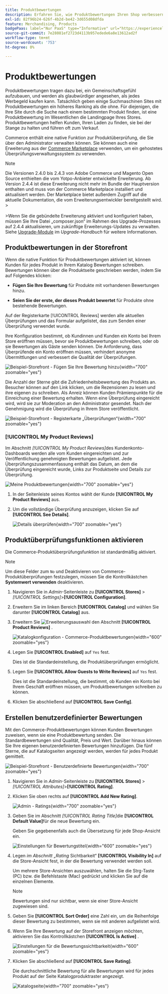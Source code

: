 ```yaml
---
title: Produktbewertungen
description: Erfahren Sie, wie Produktbewertungen Ihren Shop verbessern und Ihren Produkten mehr Glaubwürdigkeit verleihen können.
exl-id: 82f96b24-626f-4b2d-be42-3d655d08dfda
feature: Merchandising, Products
badgePaas: label="Nur PaaS" type="Informative" url="https://experienceleague.adobe.com/en/docs/commerce/user-guides/product-solutions" tooltip="Gilt nur für Adobe Commerce in Cloud-Projekten (von Adobe verwaltete PaaS-Infrastruktur) und lokale Projekte."
source-git-commit: 7e28081ef2723d4113b957edede6a8e13612ad2f
workflow-type: tm+mt
source-wordcount: '753'
ht-degree: 0%

---
```


# Produktbewertungen

Produktbewertungen tragen dazu bei, ein Gemeinschaftsgefühl aufzubauen, und werden als glaubwürdiger angesehen, als jedes Werbegeld kaufen kann. Tatsächlich geben einige Suchmaschinen Sites mit Produktbewertungen ein höheres Ranking als die ohne. Für diejenigen, die Ihre Site durch die Suche nach einem bestimmten Produkt finden, ist eine Produktbewertung im Wesentlichen die Landingpage Ihres Stores. Produktbewertungen helfen Kunden, Ihren Laden zu finden, sie bei der Stange zu halten und führen oft zum Verkauf.

Commerce enthält eine native Funktion zur Produktüberprüfung, die Sie über den Administrator verwalten können. Sie können auch eine Erweiterung aus der [Commerce Marketplace](../getting-started/commerce-marketplace.md) verwenden, um ein gehostetes Überprüfungsverwaltungssystem zu verwenden.

>[!NOTE]
>
>Die Versionen 2.4.0 bis 2.4.3 von Adobe Commerce und Magento Open Source enthielten die vom Yotpo-Anbieter entwickelte Erweiterung. Ab Version 2.4.4 ist diese Erweiterung nicht mehr im Bundle der Hauptversion enthalten und muss von der Commerce Marketplace installiert und aktualisiert werden. Der Marketplace bietet außerdem Zugriff auf die aktuelle Dokumentation, die vom Erweiterungsentwickler bereitgestellt wird.
>&#x200B;><br><br>
>&#x200B;>Wenn Sie die gebündelte Erweiterung aktiviert und konfiguriert haben, müssen Sie Ihre Datei „composer.json“ im Rahmen des Upgrade-Prozesses auf 2.4.4 aktualisieren, um zukünftige Erweiterungs-Updates zu verwalten. Siehe [Upgrade-Module](https://experienceleague.adobe.com/docs/commerce-operations/upgrade-guide/modules/upgrade.html) im _Upgrade-Handbuch_ für weitere Informationen.

## Produktbewertungen in der Storefront

Wenn die native Funktion für Produktbewertungen aktiviert ist, können Kunden für jedes Produkt in Ihrem Katalog Bewertungen schreiben. Bewertungen können über die Produktseite geschrieben werden, indem Sie auf Folgendes klicken:

- **Fügen Sie Ihre Bewertung** für Produkte mit vorhandenen Bewertungen hinzu.

- **Seien Sie der erste, der dieses Produkt bewertet** für Produkte ohne bestehende Bewertungen.

Auf der Registerkarte [!UICONTROL Reviews] werden alle aktuellen Überprüfungen und das Formular aufgelistet, das zum Senden einer Überprüfung verwendet wurde.

Ihre Konfiguration bestimmt, ob Kundinnen und Kunden ein Konto bei Ihrem Store eröffnen müssen, bevor sie Produktbewertungen schreiben, oder ob sie Bewertungen als Gäste senden können. Die Anforderung, dass Überprüfende ein Konto eröffnen müssen, verhindert anonyme Übermittlungen und verbessert die Qualität der Überprüfungen.

![Beispiel-Storefront - Fügen Sie Ihre Bewertung hinzu](./assets/storefront-review-this-product.png){width="700" zoomable="yes"}

Die Anzahl der Sterne gibt die Zufriedenheitsbewertung des Produkts an. Besucher können auf den Link klicken, um die Rezensionen zu lesen und ihre eigenen zu schreiben. Als Anreiz können Kunden Prämienpunkte für die Einreichung einer Bewertung erhalten. Wenn eine Überprüfung eingereicht wird, wird sie zur Moderation an den Administrator gesendet. Nach der Genehmigung wird die Überprüfung in Ihrem Store veröffentlicht.

![Beispiel-Storefront - Registerkarte „Überprüfungen“](./assets/storefront-reviews-tab.png){width="700" zoomable="yes"}

### [!UICONTROL My Product Reviews]

Im Abschnitt _[!UICONTROL My Product Reviews]_&#x200B;des Kundenkonto-Dashboards werden alle vom Kunden eingereichten und zur Veröffentlichung genehmigten Bewertungen aufgelistet. Jede Überprüfungszusammenfassung enthält das Datum, an dem die Überprüfung eingereicht wurde, Links zur Produktseite und Details zur Überprüfung.

![Meine Produktbewertungen](./assets/account-dashboard-my-product-reviews.png){width="700" zoomable="yes"}

1. In der Seitenleiste seines Kontos wählt der Kunde **[!UICONTROL My Product Reviews]** aus.

1. Um die vollständige Überprüfung anzuzeigen, klicken Sie auf **[!UICONTROL See Details]**.

   ![Details überprüfen](./assets/account-dashboard-my-product-reviews-details.png){width="700" zoomable="yes"}

## Produktüberprüfungsfunktionen aktivieren

Die Commerce-Produktüberprüfungsfunktion ist standardmäßig aktiviert.

>[!NOTE]
>
>Um diese Felder zum `No` und Deaktivieren von Commerce-Produktüberprüfungen festzulegen, müssen Sie die Kontrollkästchen **Systemwert verwenden** deaktivieren.

1. Navigieren Sie in _Admin_-Seitenleiste zu **[!UICONTROL Stores]** > _[!UICONTROL Settings]_>**[!UICONTROL Configuration]**.

1. Erweitern Sie im linken Bereich **[!UICONTROL Catalog]** und wählen Sie darunter **[!UICONTROL Catalog]** aus.

1. Erweitern Sie ![Erweiterungsauswahl](../assets/icon-display-expand.png) den Abschnitt **[!UICONTROL Product Reviews]** .

   ![Katalogkonfiguration - Commerce-Produktbewertungen](../configuration-reference/catalog/assets/catalog-product-reviews.png){width="600" zoomable="yes"}

1. Legen Sie **[!UICONTROL Enabled]** auf `Yes` fest.

   Dies ist die Standardeinstellung, die Produktüberprüfungen ermöglicht.

1. Legen Sie **[!UICONTROL Allow Guests to Write Reviews]** auf `Yes` fest.

   Dies ist die Standardeinstellung, die bestimmt, ob Kunden ein Konto bei Ihrem Geschäft eröffnen müssen, um Produktbewertungen schreiben zu können.

1. Klicken Sie abschließend auf **[!UICONTROL Save Config]**.

## Erstellen benutzerdefinierter Bewertungen

Mit den Commerce-Produktbewertungen können Kunden Bewertungen zuweisen, wenn sie eine Produktbewertung senden. Die Standardbewertungen sind Qualität, Preis und Wert. Darüber hinaus können Sie Ihre eigenen benutzerdefinierten Bewertungen hinzufügen. Die fünf Sterne, die auf Katalogseiten angezeigt werden, werden für jedes Produkt gemittelt.

![Beispiel-Storefront - Benutzerdefinierte Bewertungen](./assets/attribute-custom-ratings-review.png){width="700" zoomable="yes"}

1. Navigieren Sie in _Admin_-Seitenleiste zu **[!UICONTROL Stores]** > _[!UICONTROL Attributes]_>**[!UICONTROL Rating]**.

1. Klicken Sie oben rechts auf **[!UICONTROL Add New Rating]**.

   ![Admin - Ratings](./assets/product-reviews-rating.png){width="700" zoomable="yes"}

1. Geben Sie im Abschnitt _[!UICONTROL Rating Title]_&#x200B;die **[!UICONTROL Default Value]**&#x200B;für die neue Bewertung ein.

   Geben Sie gegebenenfalls auch die Übersetzung für jede Shop-Ansicht ein.

   ![Einstellungen für Bewertungstitel](./assets/product-rating-title.png){width="600" zoomable="yes"}

1. Legen _im Abschnitt „Rating_ Sichtbarkeit“ **[!UICONTROL Visibility In]** auf die Store-Ansicht fest, in der die Bewertung verwendet werden soll.

   Um mehrere Store-Ansichten auszuwählen, halten Sie die Strg-Taste (PC) bzw. die Befehlstaste (Mac) gedrückt und klicken Sie auf die einzelnen Elemente.

   >[!NOTE]
   >
   >Bewertungen sind nur sichtbar, wenn sie einer Store-Ansicht zugewiesen sind.

1. Geben Sie **[!UICONTROL Sort Order]** eine Zahl ein, um die Reihenfolge dieser Bewertung zu bestimmen, wenn sie mit anderen aufgelistet wird.

1. Wenn Sie Ihre Bewertung auf der Storefront anzeigen möchten, aktivieren Sie das Kontrollkästchen **[!UICONTROL Is Active]** .

   ![Einstellungen für die Bewertungssichtbarkeit](./assets/product-rating-visibility.png){width="600" zoomable="yes"}

1. Klicken Sie abschließend auf **[!UICONTROL Save Rating]**.

   Die durchschnittliche Bewertung für alle Bewertungen wird für jedes Produkt auf der Seite Katalogproduktraster angezeigt.

   ![Katalogseite](./assets/catalog-rating-page.png){width="700" zoomable="yes"}
